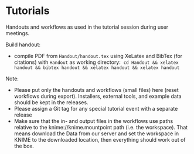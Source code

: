 # Tutorials
Handouts and workflows as used in the tutorial session during user meetings. 

Build handout:
- compile PDF from `Handout/handout.tex` using XeLatex and BibTex (for citations) with `Handout` as working directory:
  `cd Handout && xelatex handout && bibtex handout && xelatex handout && xelatex handout`


Note:
- Please put only the handouts and workflows (small files) here (reset workflows during export). Installers, external tools, and example data should be kept in the releases.
- Please assign a Git tag for any special tutorial event with a separate release
- Make sure that the in- and output files in the workflows use paths relative to the knime://knime.mountpoint path (i.e. the workspace). That means download the Data from our server and
set the workspace in KNIME to the downloaded location, then everything should work out of the box.
